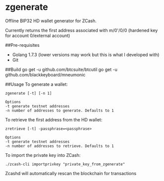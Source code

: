 # zgenerate

Offline BIP32 HD wallet generator for ZCash.

Currently returns the first address associated with m/0'/0/0 (hardened key for account 0/external account)

##Pre-requisites
* Golang 1.7.3 (lower versions may work but this is what I developed with)
* Git

##Build
go get -u github.com/btcsuite/btcutil
go get -u github.com/blackkeyboard/mneumonic

##Usage
To generate a wallet:
	
~~~~
zgenerate [-t] [-n 1]

Options
-t generate testnet addresses
-n number of addresses to generate. Defaults to 1
~~~~

To retrieve the first address from the HD wallet:
	
~~~~
zretrieve [-t] -passphrase=<passphrase>

Options
-t generate testnet addresses	
-n number of addresses to retrieve. Defaults to 1
~~~~

To import the private key into ZCash:
~~~~
./zcash-cli importprivkey "private_key_from_zgenerate"
~~~~
Zcashd will automatically rescan the blockchain for transactions
